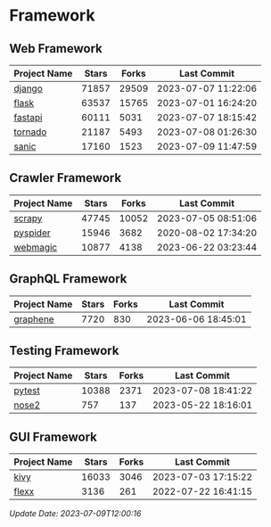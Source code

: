 # Framework

## Web Framework
| Project Name | Stars | Forks | Last Commit |
| ------------ | ----- | ----- | ----------- |
| [django](https://github.com/django/django) | 71857 | 29509 | 2023-07-07 11:22:06 |
| [flask](https://github.com/pallets/flask) | 63537 | 15765 | 2023-07-01 16:24:20 |
| [fastapi](https://github.com/tiangolo/fastapi) | 60111 | 5031 | 2023-07-07 18:15:42 |
| [tornado](https://github.com/tornadoweb/tornado) | 21187 | 5493 | 2023-07-08 01:26:30 |
| [sanic](https://github.com/sanic-org/sanic) | 17160 | 1523 | 2023-07-09 11:47:59 |

## Crawler Framework
| Project Name | Stars | Forks | Last Commit |
| ------------ | ----- | ----- | ----------- |
| [scrapy](https://github.com/scrapy/scrapy) | 47745 | 10052 | 2023-07-05 08:51:06 |
| [pyspider](https://github.com/binux/pyspider) | 15946 | 3682 | 2020-08-02 17:34:20 |
| [webmagic](https://github.com/code4craft/webmagic) | 10877 | 4138 | 2023-06-22 03:23:44 |

## GraphQL Framework
| Project Name | Stars | Forks | Last Commit |
| ------------ | ----- | ----- | ----------- |
| [graphene](https://github.com/graphql-python/graphene) | 7720 | 830 | 2023-06-06 18:45:01 |

## Testing Framework
| Project Name | Stars | Forks | Last Commit |
| ------------ | ----- | ----- | ----------- |
| [pytest](https://github.com/pytest-dev/pytest) | 10388 | 2371 | 2023-07-08 18:41:22 |
| [nose2](https://github.com/nose-devs/nose2) | 757 | 137 | 2023-05-22 18:16:01 |

## GUI Framework
| Project Name | Stars | Forks | Last Commit |
| ------------ | ----- | ----- | ----------- |
| [kivy](https://github.com/kivy/kivy) | 16033 | 3046 | 2023-07-03 17:15:22 |
| [flexx](https://github.com/flexxui/flexx) | 3136 | 261 | 2022-07-22 16:41:15 |

*Update Date: 2023-07-09T12:00:16*